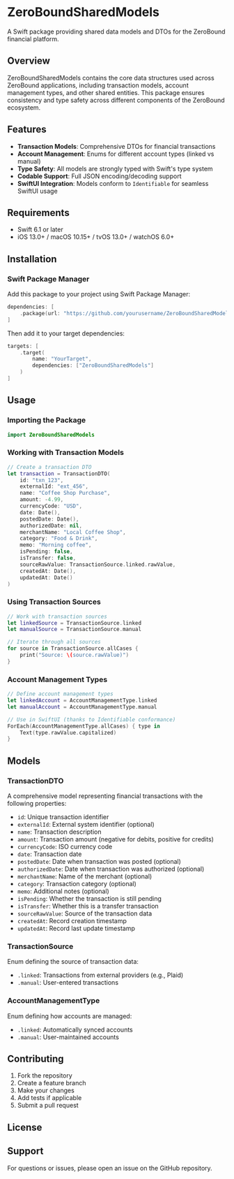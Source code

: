 # ZeroBoundSharedModels

A Swift package providing shared data models and DTOs for the ZeroBound financial platform.

## Overview

ZeroBoundSharedModels contains the core data structures used across ZeroBound applications, including transaction models, account management types, and other shared entities. This package ensures consistency and type safety across different components of the ZeroBound ecosystem.

## Features

- **Transaction Models**: Comprehensive DTOs for financial transactions
- **Account Management**: Enums for different account types (linked vs manual)
- **Type Safety**: All models are strongly typed with Swift's type system
- **Codable Support**: Full JSON encoding/decoding support
- **SwiftUI Integration**: Models conform to `Identifiable` for seamless SwiftUI usage

## Requirements

- Swift 6.1 or later
- iOS 13.0+ / macOS 10.15+ / tvOS 13.0+ / watchOS 6.0+

## Installation

### Swift Package Manager

Add this package to your project using Swift Package Manager:

```swift
dependencies: [
    .package(url: "https://github.com/yourusername/ZeroBoundSharedModels.git", from: "1.0.0")
]
```

Then add it to your target dependencies:

```swift
targets: [
    .target(
        name: "YourTarget",
        dependencies: ["ZeroBoundSharedModels"]
    )
]
```

## Usage

### Importing the Package

```swift
import ZeroBoundSharedModels
```

### Working with Transaction Models

```swift
// Create a transaction DTO
let transaction = TransactionDTO(
    id: "txn_123",
    externalId: "ext_456",
    name: "Coffee Shop Purchase",
    amount: -4.99,
    currencyCode: "USD",
    date: Date(),
    postedDate: Date(),
    authorizedDate: nil,
    merchantName: "Local Coffee Shop",
    category: "Food & Drink",
    memo: "Morning coffee",
    isPending: false,
    isTransfer: false,
    sourceRawValue: TransactionSource.linked.rawValue,
    createdAt: Date(),
    updatedAt: Date()
)
```

### Using Transaction Sources

```swift
// Work with transaction sources
let linkedSource = TransactionSource.linked
let manualSource = TransactionSource.manual

// Iterate through all sources
for source in TransactionSource.allCases {
    print("Source: \(source.rawValue)")
}
```

### Account Management Types

```swift
// Define account management types
let linkedAccount = AccountManagementType.linked
let manualAccount = AccountManagementType.manual

// Use in SwiftUI (thanks to Identifiable conformance)
ForEach(AccountManagementType.allCases) { type in
    Text(type.rawValue.capitalized)
}
```

## Models

### TransactionDTO

A comprehensive model representing financial transactions with the following properties:

- `id`: Unique transaction identifier
- `externalId`: External system identifier (optional)
- `name`: Transaction description
- `amount`: Transaction amount (negative for debits, positive for credits)
- `currencyCode`: ISO currency code
- `date`: Transaction date
- `postedDate`: Date when transaction was posted (optional)
- `authorizedDate`: Date when transaction was authorized (optional)
- `merchantName`: Name of the merchant (optional)
- `category`: Transaction category (optional)
- `memo`: Additional notes (optional)
- `isPending`: Whether the transaction is still pending
- `isTransfer`: Whether this is a transfer transaction
- `sourceRawValue`: Source of the transaction data
- `createdAt`: Record creation timestamp
- `updatedAt`: Record last update timestamp

### TransactionSource

Enum defining the source of transaction data:
- `.linked`: Transactions from external providers (e.g., Plaid)
- `.manual`: User-entered transactions

### AccountManagementType

Enum defining how accounts are managed:
- `.linked`: Automatically synced accounts
- `.manual`: User-maintained accounts

## Contributing

1. Fork the repository
2. Create a feature branch
3. Make your changes
4. Add tests if applicable
5. Submit a pull request

## License


## Support

For questions or issues, please open an issue on the GitHub repository.